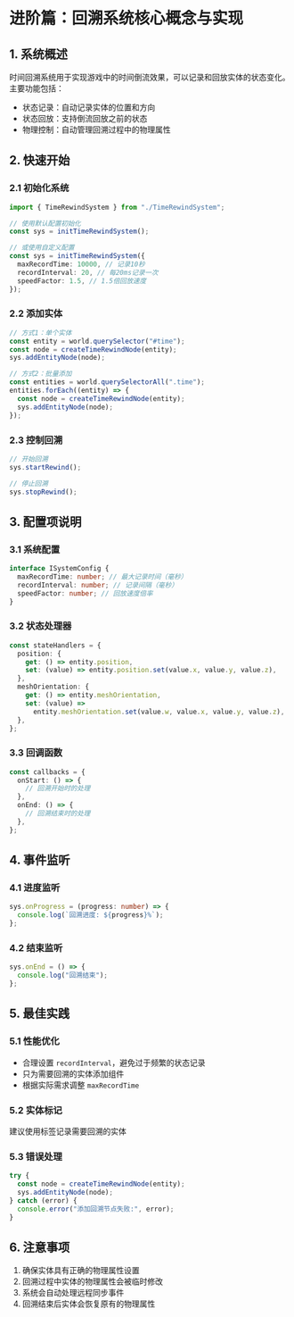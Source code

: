 # 进阶篇：回溯系统核心概念与实现

## 1. 系统概述

时间回溯系统用于实现游戏中的时间倒流效果，可以记录和回放实体的状态变化。主要功能包括：

- 状态记录：自动记录实体的位置和方向
- 状态回放：支持倒流回放之前的状态
- 物理控制：自动管理回溯过程中的物理属性

## 2. 快速开始

### 2.1 初始化系统

```typescript
import { TimeRewindSystem } from "./TimeRewindSystem";

// 使用默认配置初始化
const sys = initTimeRewindSystem();

// 或使用自定义配置
const sys = initTimeRewindSystem({
  maxRecordTime: 10000, // 记录10秒
  recordInterval: 20, // 每20ms记录一次
  speedFactor: 1.5, // 1.5倍回放速度
});
```

### 2.2 添加实体

```typescript
// 方式1：单个实体
const entity = world.querySelector("#time");
const node = createTimeRewindNode(entity);
sys.addEntityNode(node);

// 方式2：批量添加
const entities = world.querySelectorAll(".time");
entities.forEach((entity) => {
  const node = createTimeRewindNode(entity);
  sys.addEntityNode(node);
});
```

### 2.3 控制回溯

```typescript
// 开始回溯
sys.startRewind();

// 停止回溯
sys.stopRewind();
```

## 3. 配置项说明

### 3.1 系统配置

```typescript
interface ISystemConfig {
  maxRecordTime: number; // 最大记录时间（毫秒）
  recordInterval: number; // 记录间隔（毫秒）
  speedFactor: number; // 回放速度倍率
}
```

### 3.2 状态处理器

```typescript
const stateHandlers = {
  position: {
    get: () => entity.position,
    set: (value) => entity.position.set(value.x, value.y, value.z),
  },
  meshOrientation: {
    get: () => entity.meshOrientation,
    set: (value) =>
      entity.meshOrientation.set(value.w, value.x, value.y, value.z),
  },
};
```

### 3.3 回调函数

```typescript
const callbacks = {
  onStart: () => {
    // 回溯开始时的处理
  },
  onEnd: () => {
    // 回溯结束时的处理
  },
};
```

## 4. 事件监听

### 4.1 进度监听

```typescript
sys.onProgress = (progress: number) => {
  console.log(`回溯进度: ${progress}%`);
};
```

### 4.2 结束监听

```typescript
sys.onEnd = () => {
  console.log("回溯结束");
};
```

## 5. 最佳实践

### 5.1 性能优化

- 合理设置 `recordInterval`，避免过于频繁的状态记录
- 只为需要回溯的实体添加组件
- 根据实际需求调整 `maxRecordTime`

### 5.2 实体标记

建议使用标签记录需要回溯的实体

### 5.3 错误处理

```typescript
try {
  const node = createTimeRewindNode(entity);
  sys.addEntityNode(node);
} catch (error) {
  console.error("添加回溯节点失败:", error);
}
```

## 6. 注意事项

1. 确保实体具有正确的物理属性设置
2. 回溯过程中实体的物理属性会被临时修改
3. 系统会自动处理远程同步事件
4. 回溯结束后实体会恢复原有的物理属性
